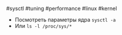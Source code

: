 #sysctl #tuning #performance #linux #kernel

- Посмотреть параметры ядра
	`sysctl -a`
- Или
	`ls -l /proc/sys/*`